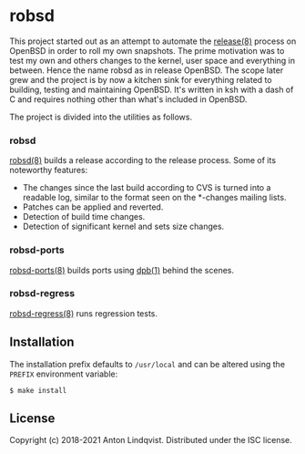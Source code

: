 # robsd

This project started out as an attempt to automate the
[release(8)](release)
process on OpenBSD in order to roll my own snapshots.
The prime motivation was to test my own and others changes to the kernel, user
space and everything in between.
Hence the name robsd as in release OpenBSD.
The scope later grew and the project is by now a kitchen sink for everything
related to building, testing and maintaining OpenBSD.
It's written in ksh with a dash of C and requires nothing other than what's
included in OpenBSD.

The project is divided into the utilities as follows.

[release]: https://man.openbsd.org/release

### robsd

[robsd(8)](robsd)
builds a release according to the release process.
Some of its noteworthy features:

* The changes since the last build according to CVS is turned into a
  readable log, similar to the format seen on the *-changes mailing
  lists.
* Patches can be applied and reverted.
* Detection of build time changes.
* Detection of significant kernel and sets size changes.

[robsd]: https://www.basename.se/robsd

### robsd-ports

[robsd-ports(8)](robsd-ports)
builds ports using
[dpb(1)](dpb)
behind the scenes.

[dpb]: https://man.openbsd.org/dpb
[robsd-ports]: https://www.basename.se/robsd-ports

### robsd-regress

[robsd-regress(8)](robsd-regress) runs regression tests.

[robsd-regress]: https://www.basename.se/robsd-ports

## Installation

The installation prefix defaults to `/usr/local` and can be altered using the
`PREFIX` environment variable:

	$ make install

## License

Copyright (c) 2018-2021 Anton Lindqvist.
Distributed under the ISC license.
